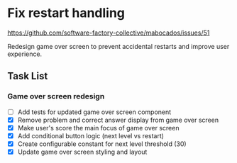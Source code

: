 # Fix restart handling

https://github.com/software-factory-collective/mabocados/issues/51

Redesign game over screen to prevent accidental restarts and improve user experience.

## Task List

### Game over screen redesign
- [ ] Add tests for updated game over screen component
- [x] Remove problem and correct answer display from game over screen
- [x] Make user's score the main focus of game over screen
- [x] Add conditional button logic (next level vs restart)
- [x] Create configurable constant for next level threshold (30)
- [x] Update game over screen styling and layout
